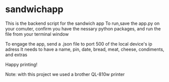 # sandwichapp

This is the backend script for the sandwich app
To run,save the app.py on your comuter, confirm you have the nessary python packages, and run the file from your terminal window

To engage the app, send a .json file to port 500 of the local device's ip adress
It needs to have a name, pin, date, bread, meat, cheese, condiments, and extras


Happy printing!

Note: with this project we used a brother QL-810w printer
